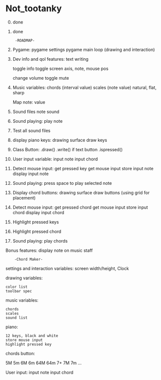 # Not_tootanky

0) done
1) done

        -ROADMAP-

0) Pygame:
    pygame settings
    pygame main loop  (drawing and interaction)


2) Dev info and qol features:
    text writing

    toggle info
    toggle screen axis, note, mouse pos

    change volume
    toggle mute


3) Music variables:
    chords (interval value)
    scales (note value)
        natural, flat, sharp

    Map note: value


4) Sound files
    note sound


5) Sound playing:
    play note


6) Test all sound files


7) display piano keys:
    drawing surface
    draw keys


8) Class Button:
    .draw()
    .write() if text button
    .ispressed()


9) User input variable:
    input note
    input chord


8) Detect mouse input:
    get pressed key
    get mouse input
    store input note
    display input note


9) Sound playing:
    press space to play selected note


10) Display chord buttons:
    drawing surface
    draw buttons  (using grid for placement)


11) Detect mouse input:
    get pressed chord
    get mouse input
    store input chord
    display input chord


12) Highlight pressed keys
13) Highlight pressed chord

14) Sound playing:
    play chords


 Bonus features:
    display note on music staff



        -Chord Maker-

settings and interaction variables:
    screen width/height, Clock

drawing variables:

    color list
    toolbar spec



music variables:

    chords
    scales
    sound list


piano:

    12 keys, black and white
    store mouse input
    highlight pressed key


chords button:

5M 5m 6M 6m 64M 64m 7+ 7M 7m ...


User input:
    input note
    input chord
